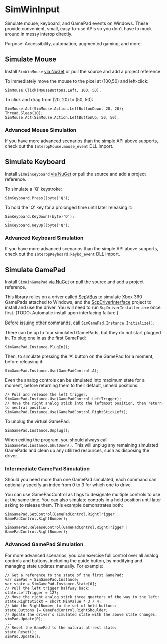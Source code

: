 # SimWinInput
Simulate mouse, keyboard, and GamePad events on Windows.
These provide convenient, small, easy-to-use APIs so you don't have to muck around in messy interop directly.

Purpose: Accessibility, automation, augmented gaming, and more.


## Simulate Mouse
Install `SimWinMouse` [via NuGet](https://docs.microsoft.com/en-us/nuget/quickstart/use-a-package)
 or pull the source and add a project reference.

To immediately move the mouse to the pixel at (100,50) and left-click:
```
SimMouse.Click(MouseButtons.Left, 100, 50);
```

To click and drag from (20, 20) to (50, 50):
```
SimMouse.Act(SimMouse.Action.LeftButtonDown, 20, 20);
Thread.Sleep(10);
SimMouse.Act(SimMouse.Action.LeftButtonUp, 50, 50);
```

### Advanced Mouse Simulation
If you have more advanced scenarios than the simple API above supports, check out the `InteropMouse.mouse_event` DLL import.


## Simulate Keyboard
Install `SimWinKeyboard` [via NuGet](https://docs.microsoft.com/en-us/nuget/quickstart/use-a-package)
 or pull the source and add a project reference.

To simulate a 'Q' keystroke:
```
SimKeyboard.Press((byte)'Q');
```

To hold the 'Q' key for a prolonged time until later releasing it:
```
SimKeyboard.KeyDown((byte)'Q');
...
SimKeyboard.KeyUp((byte)'Q');
```

### Advanced Keyboard Simulation
If you have more advanced scenarios than the simple API above supports, check out the `InteropKeyboard.keybd_event` DLL import.


## Simulate GamePad
Install `SimWinGamePad` [via NuGet](https://docs.microsoft.com/en-us/nuget/quickstart/use-a-package)
 or pull the source and add a project reference.

This library relies on a driver called [ScpVBus](https://github.com/nefarius/ScpVBus) to simulate Xbox 360 GamePads attached to Windows,
 and the [ScpDriverInterface](https://github.com/DavidRieman/ScpDriverInterface/) project to install and use the driver.
You will need to run `ScpDriverInstaller.exe` once first. (TODO: Automatic install upon interfacing failure.)

Before issuing other commands, call `SimGamePad.Instance.Initialize()`.

There can be up to four simulated GamePads, but they do not start plugged in. To plug one in as the first GamePad:
```
SimGamePad.Instance.PlugIn();
```

Then, to simulate pressing the 'A' button on the GamePad for a moment, before releasing it:
```
SimGamePad.Instance.Use(GamePadControl.A);
```

Even the analog controls can be simulated into maximum state for a moment, before returning them to their default, unheld positions:
```
// Pull and release the left trigger.
SimGamePad.Instance.Use(GamePadControl.LeftTrigger);
// Move the right analog stick into the leftmost position, then return to neutral position.
SimGamePad.Instance.Use(GamePadControl.RightStickLeft);
```

To unplug the virtual GamePad:
```
SimGamePad.Instance.Unplug();
```

When exiting the program, you should always call `SimGamePad.Instance.ShutDown()`.
This will unplug any remaining simulated GamePads and clean up any utilized resources, such as disposing the driver.

### Intermediate GamePad Simulation
Should you need more than one GamePad simulated, each command can optionally specify an index from 0 to 3 for which one to drive.

You can use GamePadControl as flags to designate multiple controls to use at the same time.
You can also simulate controls in a held position until later asking to release them.
This example demonstrates both:
```
SimGamePad.SetControl(GamePadControl.RightTrigger | GamePadControl.RightBumper);
...
SimGamePad.ReleaseControl(GamePadControl.RightTrigger | GamePadControl.RightBumper);
```


### Advanced GamePad Simulation
For more advanced scenarios, you can exercise full control over all analog controls and buttons, including the guide button, by modifying and managing state updates manually. For example:
```
// Get a reference to the state of the first GamePad:
var simPad = SimGamePad.Instance;
var state = SimGamePad.Instance.State[0];
// Pull the left trigger halfway back:
state.LeftTrigger = 127;
// Move the right analog stick three quarters of the way to the left:
state.RightStickX = short.MinValue * 3 / 4;
// Add the RightBumber to the set of held buttons:
state.Buttons |= GamePadControl.RightShoulder;
// Update the driver's simulated state with the above state changes:
simPad.Update(0);
...
// Reset the GamePad to the natural at-rest state:
state.Reset();
simPad.Update();
```
